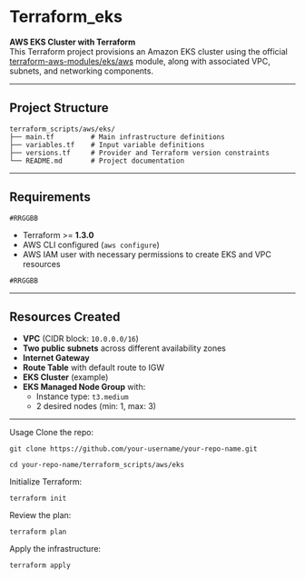 # **Terraform_eks**

**AWS EKS Cluster with Terraform**  
This Terraform project provisions an Amazon EKS cluster using the official [terraform-aws-modules/eks/aws](https://github.com/terraform-aws-modules/terraform-aws-eks) module, along with associated VPC, subnets, and networking components.

---

## **Project Structure**
```
terraform_scripts/aws/eks/
├── main.tf         # Main infrastructure definitions
├── variables.tf    # Input variable definitions
├── versions.tf     # Provider and Terraform version constraints
└── README.md       # Project documentation
```

---

## **Requirements**
`#RRGGBB`

- Terraform >= **1.3.0**
- AWS CLI configured (`aws configure`)
- AWS IAM user with necessary permissions to create EKS and VPC resources

`#RRGGBB`

---

## **Resources Created**

- **VPC** (CIDR block: `10.0.0.0/16`)
- **Two public subnets** across different availability zones
- **Internet Gateway**
- **Route Table** with default route to IGW
- **EKS Cluster** (example)
- **EKS Managed Node Group** with:
  - Instance type: `t3.medium`
  - 2 desired nodes (min: 1, max: 3)

---

Usage
Clone the repo:
```
git clone https://github.com/your-username/your-repo-name.git

cd your-repo-name/terraform_scripts/aws/eks
```

Initialize Terraform:
```
terraform init
```
Review the plan:
```
terraform plan
```
Apply the infrastructure:
```
terraform apply
```
